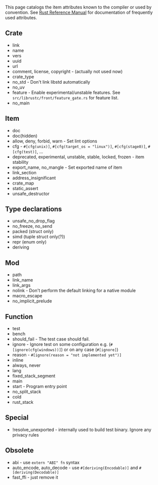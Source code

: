 This page catalogs the item attributes known to the compiler or used by convention.
See [Rust Reference Manual](http://static.rust-lang.org/doc/master/rust.html#attributes) for documentation of frequently used attributes.

Crate
-----

* link
 * name
 * vers
 * uuid
 * url
* comment, license, copyright - (actually not used now)
* crate_type
* no_std - Don't link libstd automatically
* no_uv
* feature - Enable experimental/unstable features. See `src/librustc/front/feature_gate.rs` for feature list.
* no_main

Item
----

* doc
 * doc(hidden)
* allow, deny, forbid, warn - Set lint options
* cfg - `#[cfg(unix)]`, `#[cfg(target_os = "linux")]`, `#[cfg(stage0)]`, `#[cfg(test)]`, ...
* deprecated, experimental, unstable, stable, locked, frozen - item stability
* export_name, no_mangle - Set exported name of item
* link_section
* address_insignificant
* crate_map
* static_assert
* unsafe_destructor

Type declarations
-----------------
* unsafe_no_drop_flag
* no_freeze, no_send
* packed (struct only)
* simd (tuple struct only(?))
* repr (enum only)
* deriving

Mod
---

* path
* link_name
* link_args
* nolink - Don't perform the default linking for a native module
* macro_escape
* no_implicit_prelude

Function
--------

* test
* bench
* should_fail - The test case should fail.
* ignore - Ignore test on some configuration e.g. (`#[ignore(cfg(windows))]`) or on any case (`#[ignore]`)
 * reason - `#[ignore(reason = "not implemented yet")]`
* inline
 * always, never
* lang
* fixed_stack_segment
* main
* start - Program entry point
* no_split_stack
* cold
* rust_stack

Special
-------

* !resolve_unexported - internally used to build test binary. Ignore any privacy rules

Obsolete
--------

* abi - use `extern "ABI" fn` syntax
* auto_encode, auto_decode - use `#[deriving(Encodable)]` and `#[deriving(Decodable)]`
* fast_ffi - just remove it